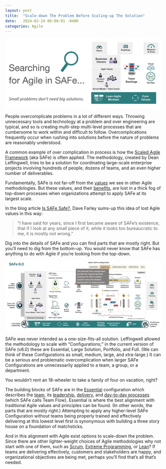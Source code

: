 ```yaml
---
layout: post
title:  "Scale-down The Problem Before Scaling-up The Solution"
date:   2024-02-24 06:00:01 -0400
categories: Agile
---
```

![Searching for Agile in SAFe](/images/SearchingForAgileInSAFe.jpg "Searching for Agile in SAFe")

People overcomplicate problems in a lot of different ways. Throwing unnecessary tools and technology at a problem and over engineering are typical,
and so is creating multi-step multi-level processes that are cumbersome to work within and difficult to follow. Overcomplications frequently occur
when rushing into solutions before the nature of problems are reasonably understood.

A common example of over complication in process is how the [Scaled Agile Framework][ScalingSoftwareAgilityURL] (aka SAFe) is often applied.
The methodology, created by Dean Leffingwell, tries to be a solution for coordinating large-scale enterprise projects involving hundreds of people,
dozens of teams, and an even higher number of deliverables.

Fundamentally, SAFe is not far-off from the [values][AgileManifestoURL] we see in other Agile methodologies. But these values,
and their [benefits][AgilePrinciplesURL], are lost in a thick fog of top-down processes when organizations attempt to apply SAFe at
its largest scale.

In the blog article [Is SAFe Safe?][IsSAFeSafeURL], Dave Farley sums-up this idea of lost Agile values in this way:

> “I have said for years, since I first became aware of SAFe’s existence, that if I look at any small piece of it,
> while it looks too bureaucratic to me, it is mostly not wrong.”

Dig into the details of SAFe and you can find parts that are mostly right. But you’ll need to dig from the bottom-up.
You would never know that SAFe has anything to do with Agile if you’re looking from the top-down.

![SAFe Configurations](/images/SAFev6.0Configurations.jpg "SAFe Configurations")

SAFe was never intended as a one-size-fits-all solution. Leffingwell allowed the methodology to scale with “Configurations;”
in the current version of SAFe (v6.0) these are Essential, Large Solution, Portfolio, and Full. (We can think of these Configurations as small,
medium, large, and xtra-large.) It can be a serious and problematic overcomplication when larger SAFe Configurations are unnecessarily applied
to a team, a group, or a department.

You wouldn’t rent an 18-wheeler to take a family of four on vacation, right?

The building blocks of SAFe are in the [Essential][SAFeEssentialURL] configuration which describes the [team][SAFeTeamURL], its [leadership][SAFeLeadershipURL],
[delivery][SAFeDeliveryURL], and [day-to-day processes][SAFeTeamFlowURL] (which SAFe calls Team Flow). Essential is where the best alignment with
traditional Agile values and principles can be found. (In other words, the parts that are mostly right.) Attempting to apply any
higher-level SAFe Configuration without teams being properly trained and effectively delivering at this lowest level first is synonymous with
building a three story house on a foundation of matchsticks.

And in this alignment with Agile exist options to scale-down the problem. Since there are other lighter-weight choices of Agile methodologies
why not start with one of them, such as [Scrum][TheScrumGuidesURL], [Extreme Programming][XPExplainedURL], or [Lean][LeanURL]?
If teams are delivering effectively, customers and stakeholders are happy, and organizational objectives are being met,
perhaps you’ll find that’s all that’s needed.

[ScalingSoftwareAgilityURL]: https://www.amazon.com/Scaling-Software-Agility-Practices-Enterprises/dp/0321458192/
[AgileManifestoURL]: https://agilemanifesto.org
[AgilePrinciplesURL]: https://agilemanifesto.org/principles.html
[IsSAFeSafeURL]: https://www.davefarley.net/?p=337
[SAFeEssentialURL]: https://scaledagileframework.com/#essential
[SAFeTeamURL]: https://scaledagileframework.com/team-and-technical-agility/
[SAFeLeadershipURL]: https://scaledagileframework.com/lean-agile-leadership/
[SAFeDeliveryURL]: https://scaledagileframework.com/agile-product-delivery/
[SAFeTeamFlowURL]: https://scaledagileframework.com/team-flow/
[TheScrumGuidesURL]: https://scrumguides.org
[XPExplainedURL]: https://www.amazon.com/Extreme-Programming-Explained-Embrace-Change/dp/0321278658/
[LeanURL]: https://www.amazon.com/Lean-Software-Development-Agile-Toolkit/dp/0321150783/

